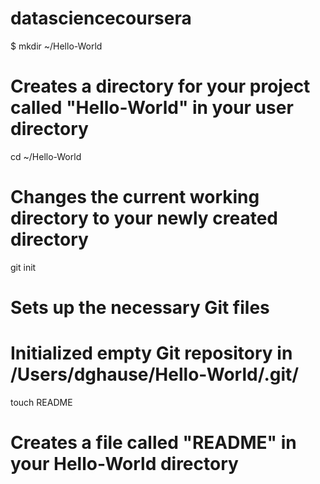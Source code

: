 datasciencecoursera
===================
$ mkdir ~/Hello-World
# Creates a directory for your project called "Hello-World" in your user directory

cd ~/Hello-World
# Changes the current working directory to your newly created directory

git init
# Sets up the necessary Git files
# Initialized empty Git repository in /Users/dghause/Hello-World/.git/

touch README
# Creates a file called "README" in your Hello-World directory
